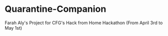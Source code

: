 # Quarantine-Companion
Farah Aly's Project for CFG's Hack from Home Hackathon (From April 3rd to May 1st)
